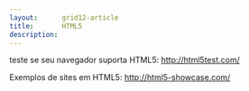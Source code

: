 ```yaml
---
layout:      grid12-article
title:       HTML5
description: 
---
```





teste se seu navegador suporta HTML5: http://html5test.com/

Exemplos de sites em HTML5: http://html5-showcase.com/
